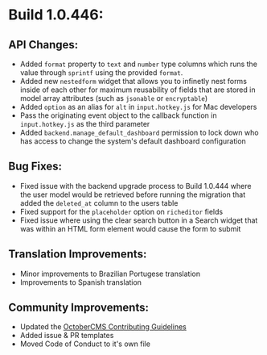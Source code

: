 # Build 1.0.446:

## API Changes:
- Added `format` property to `text` and `number` type columns which runs the value through `sprintf` using the provided `format`.
- Added new `nestedform` widget that allows you to infinetly nest forms inside of each other for maximum reusability of fields that are stored in model array attributes (such as `jsonable` or `encryptable`)
- Added `option` as an alias for `alt` in `input.hotkey.js` for Mac developers
- Pass the originating event object to the callback function in `input.hotkey.js` as the third parameter
- Added `backend.manage_default_dashboard` permission to lock down who has access to change the system's default dashboard configuration

## Bug Fixes:
- Fixed issue with the backend upgrade process to Build 1.0.444 where the user model would be retrieved before running the migration that added the `deleted_at` column to the users table
- Fixed support for the `placeholder` option on `richeditor` fields
- Fixed issue where using the clear search button in a Search widget that was within an HTML form element would cause the form to submit

## Translation Improvements:
- Minor improvements to Brazilian Portugese translation
- Improvements to Spanish translation

## Community Improvements:
- Updated the [OctoberCMS Contributing Guidelines](https://github.com/octobercms/october/blob/master/.github/CONTRIBUTING.md)
- Added issue & PR templates
- Moved Code of Conduct to it's own file